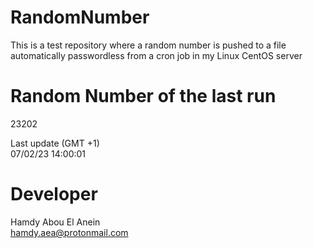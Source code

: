 # RandomNumber    
This is a test repository where a random number is pushed to a file automatically passwordless from a cron job in my Linux CentOS server    
# Random Number of the last run   
23202
      
Last update (GMT +1)    
07/02/23 14:00:01
# Developer    
Hamdy Abou El Anein   
hamdy.aea@protonmail.com
